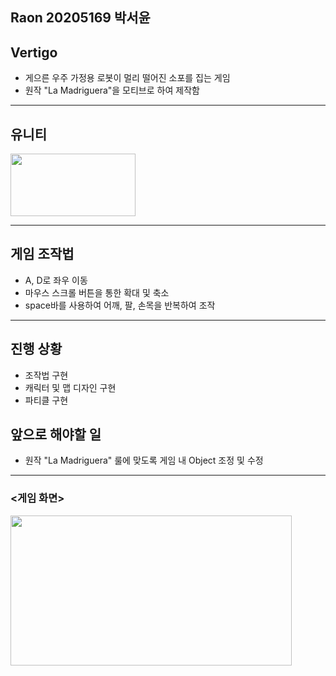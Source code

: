 ## Raon 20205169 박서윤
## Vertigo
* 게으른 우주 가정용 로봇이 멀리 떨어진 소포를 집는 게임
* 원작 "La Madriguera"을 모티브로 하여 제작함

---

## 유니티
<img src = https://user-images.githubusercontent.com/65931605/190886623-9b335ee6-ddde-424c-a887-114a3f2369b9.png height=100 width=200>
 
---

## 게임 조작법
* A, D로 좌우 이동
* 마우스 스크롤 버튼을 통한 확대 및 축소
* space바를 사용하여 어깨, 팔, 손목을 반복하여 조작

---

## 진행 상황
* 조작법 구현
* 캐릭터 및 맵 디자인 구현
* 파티클 구현

## 앞으로 해야할 일
* 원작 "La Madriguera" 룰에 맞도록 게임 내 Object 조정 및 수정

---

### <게임 화면>
<img src = https://user-images.githubusercontent.com/65931605/190886840-4525d699-6296-496e-bda2-4d22b3301076.JPG height=240 width=450>
